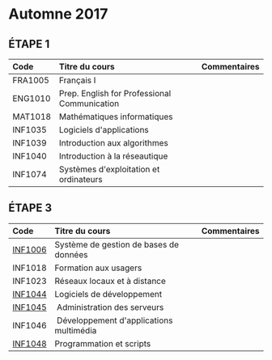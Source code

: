 # Automne 2017

## ÉTAPE 1

|     Code	                                                  | Titre du cours                               | Commentaires           |
|:------------------------------------------------------------|:-------------------------------------------- |:-----------------------| 
| FRA1005	                                                    | Français I                                   |                        |
| ENG1010	                                                    | Prep. English for Professional Communication |                        |
| MAT1018	                                                    | Mathématiques informatiques                  |                        |
| INF1035	                                                    | Logiciels d'applications                     |                        |
| INF1039	                                                    | Introduction aux algorithmes                 |                        |
| INF1040	                                                    | Introduction à la réseautique                |                        |
| INF1074	                                                    | Systèmes d'exploitation et ordinateurs       |                        |

## ÉTAPE 3

|     Code	                                                  | Titre du cours                              |  Commentaires              |
|:------------------------------------------------------------|:--------------------------------------------|:---------------------------| 
| [INF1006](https://github.com/CollegeBoreal/INF1006-17A)     |	Système de gestion de bases de données      |                            |
| INF1018                                                     | Formation aux usagers                       |                            |
| INF1023                                                     | Réseaux locaux et à distance                |                            |
| [INF1044](https://github.com/CollegeBoreal/INF1044-17A)     | Logiciels de développement                  |                            |
| [INF1045](https://github.com/CollegeBoreal/INF1045-17A)     | Administration des serveurs                 |                            |
| INF1046                                                     | Développement d'applications multimédia     |                            |
| [INF1048](https://github.com/CollegeBoreal/INF1048-17A)     | Programmation et scripts                    |                            |

